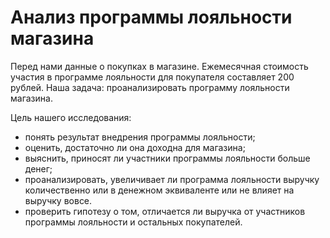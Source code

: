 # Анализ программы лояльности магазина  
  
Перед нами данные о покупках в магазине. Ежемесячная стоимость участия в программе лояльности для покупателя составляет 200 рублей. Наша задача: проанализировать программу лояльности магазина.  
  
  
Цель нашего исследования:  
  
  - понять результат внедрения программы лояльности;
  - оценить, достаточно ли она доходна для магазина;
  - выяснить, приносят ли участники программы лояльности больше денег;
  - проанализировать, увеличивает ли программа лояльности выручку количественно или в денежном эквиваленте или не влияет на выручку вовсе.
  - проверить гипотезу о том, отличается ли выручка от участников программы лояльности и остальных покупателей.
